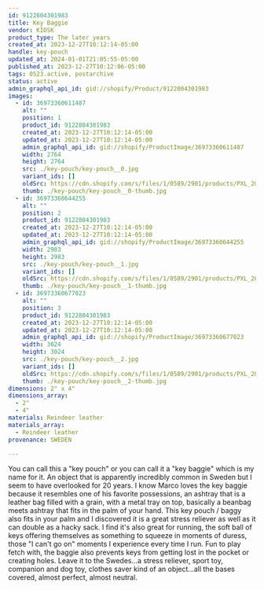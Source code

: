 ```yaml
---
id: 9122804301983
title: Key Baggie
vendor: KIOSK
product_type: The later years
created_at: 2023-12-27T10:12:14-05:00
handle: key-pouch
updated_at: 2024-01-01T21:05:55-05:00
published_at: 2023-12-27T10:12:06-05:00
tags: 0523.active, postarchive
status: active
admin_graphql_api_id: gid://shopify/Product/9122804301983
images:
  - id: 36973360611487
    alt: ""
    position: 1
    product_id: 9122804301983
    created_at: 2023-12-27T10:12:14-05:00
    updated_at: 2023-12-27T10:12:14-05:00
    admin_graphql_api_id: gid://shopify/ProductImage/36973360611487
    width: 2764
    height: 2764
    src: ./key-pouch/key-pouch__0.jpg
    variant_ids: []
    oldSrc: https://cdn.shopify.com/s/files/1/0589/2901/products/PXL_20211110_105447384.jpg?v=1703689934
    thumb: ./key-pouch/key-pouch__0-thumb.jpg
  - id: 36973360644255
    alt: ""
    position: 2
    product_id: 9122804301983
    created_at: 2023-12-27T10:12:14-05:00
    updated_at: 2023-12-27T10:12:14-05:00
    admin_graphql_api_id: gid://shopify/ProductImage/36973360644255
    width: 2983
    height: 2983
    src: ./key-pouch/key-pouch__1.jpg
    variant_ids: []
    oldSrc: https://cdn.shopify.com/s/files/1/0589/2901/products/PXL_20211110_105404308.jpg?v=1703689934
    thumb: ./key-pouch/key-pouch__1-thumb.jpg
  - id: 36973360677023
    alt: ""
    position: 3
    product_id: 9122804301983
    created_at: 2023-12-27T10:12:14-05:00
    updated_at: 2023-12-27T10:12:14-05:00
    admin_graphql_api_id: gid://shopify/ProductImage/36973360677023
    width: 3024
    height: 3024
    src: ./key-pouch/key-pouch__2.jpg
    variant_ids: []
    oldSrc: https://cdn.shopify.com/s/files/1/0589/2901/products/PXL_20211110_105318776.jpg?v=1703689934
    thumb: ./key-pouch/key-pouch__2-thumb.jpg
dimensions: 2" x 4"
dimensions_array:
  - 2"
  - 4"
materials: Reindeer leather
materials_array:
  - Reindeer leather
provenance: SWEDEN

---
```


You can call this a "key pouch" or you can call it a "key baggie" which is my name for it. An object that is apparently incredibly common in Sweden but I seem to have overlooked for 20 years. I know Marco loves the key baggie because it resembles one of his favorite possessions, an ashtray that is a leather bag filled with a grain, with a metal tray on top, basically a beanbag meets ashtray that fits in the palm of your hand. This key pouch / baggy also fits in your palm and I discovered it is a great stress reliever as well as it can double as a hacky sack. I find it's also great for running, the soft ball of keys offering themselves as something to squeeze in moments of duress, those "I can't go on" moments I experience every time I run. Fun to play fetch with, the baggie also prevents keys from getting lost in the pocket or creating holes. Leave it to the Swedes...a stress reliever, sport toy, companion and dog toy, clothes saver kind of an object...all the bases covered, almost perfect, almost neutral.
